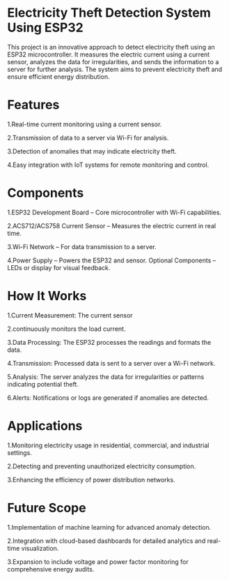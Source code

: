 
# Electricity Theft Detection System Using ESP32
This project is an innovative approach to detect electricity theft using an ESP32 microcontroller. It measures the electric current using a current sensor, analyzes the data for irregularities, and sends the information to a server for further analysis. The system aims to prevent electricity theft and ensure efficient energy distribution.

# Features
1.Real-time current monitoring using a current sensor. 

2.Transmission of data to a server via Wi-Fi for analysis.

3.Detection of anomalies that may indicate electricity theft.

4.Easy integration with IoT systems for remote monitoring and control.
# Components
1.ESP32 Development Board – Core microcontroller with Wi-Fi capabilities.

2.ACS712/ACS758 Current Sensor – Measures the electric current in real time.

3.Wi-Fi Network – For data transmission to a server.

4.Power Supply – Powers the ESP32 and sensor.
Optional Components – LEDs or display for visual feedback.
# How It Works
1.Current Measurement: The current sensor 

2.continuously monitors the load current.

3.Data Processing: The ESP32 processes the readings and formats the data.

4.Transmission: Processed data is sent to a server over a Wi-Fi network.

5.Analysis: The server analyzes the data for irregularities or patterns indicating potential theft.

6.Alerts: Notifications or logs are generated if anomalies are detected.
# Applications
1.Monitoring electricity usage in residential, commercial, and industrial settings.

2.Detecting and preventing unauthorized electricity consumption.

3.Enhancing the efficiency of power distribution networks.
# Future Scope
1.Implementation of machine learning for advanced anomaly detection.

2.Integration with cloud-based dashboards for detailed analytics and real-time visualization.

3.Expansion to include voltage and power factor monitoring for comprehensive energy audits.

